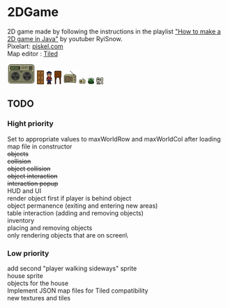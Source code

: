 # 2DGame

2D game made by following the instructions in the playlist ["How to make a 2D game in Java"](https://www.youtube.com/playlist?list=PL_QPQmz5C6WUF-pOQDsbsKbaBZqXj4qSq) by youtuber RyiSnow.\
Pixelart: [piskel.com](https://www.piskelapp.com/)\
Map editor : [Tiled](https://www.mapeditor.org/)


![alt text](src/res/objects/CasetteComputer.png)
![alt text](src/res/objects/door.png)
![alt text](src/res/player/down0.png)
![alt text](src/res/objects/table.png)
![alt text](src/res/objects/radioBig.png)
![alt text](src/res/objects/radio.png)
![alt text](PixelArtWIP/bush.png)
![alt text](src/res/objects/computer1.png)

## TODO
### Hight priority
Set to appropriate values to maxWorldRow and maxWorldCol after loading map file in constructor\
~~objects~~\
~~collision~~\
~~object collision~~\
~~object interaction~~\
~~interaction popup~~\
HUD and UI\
render object first if player is behind object\
object permanence (exiting and entering new areas)\
table interaction (adding and removing objects)\
inventory\
placing and removing objects\
only rendering objects that are on screen\

### Low priority
add second "player walking sideways" sprite\
house sprite\
objects for the house\
Implement JSON map files for Tiled compatibility\
new textures and tiles

